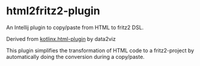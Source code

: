 # html2fritz2-plugin
An Intellij plugin to copy/paste from HTML to fritz2 DSL.

Derived from [kotlinx.html-plugin](https://github.com/data2viz/kotlinx.html-plugin)
by data2viz

This plugin simplifies the transformation of HTML code to a fritz2-project 
by automatically doing the conversion during a copy/paste.
